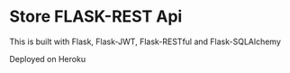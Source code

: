 # Store FLASK-REST Api

This is built with Flask, Flask-JWT, Flask-RESTful and Flask-SQLAlchemy

Deployed on Heroku
